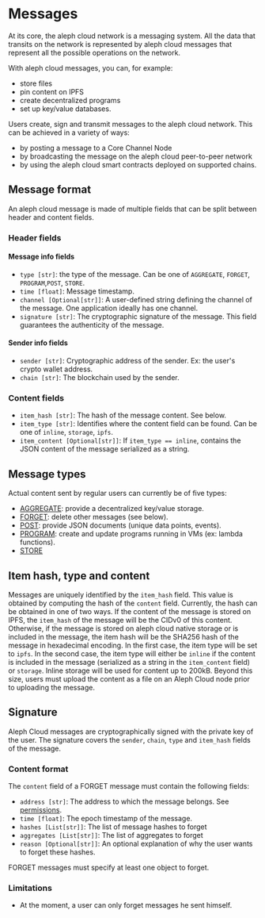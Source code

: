 # Messages

At its core, the aleph cloud network is a messaging system.
All the data that transits on the network is represented by aleph cloud messages that represent
all the possible operations on the network.

With aleph cloud messages, you can, for example:

* store files
* pin content on IPFS
* create decentralized programs
* set up key/value databases.

Users create, sign and transmit messages to the aleph cloud network.
This can be achieved in a variety of ways:

* by posting a message to a Core Channel Node
* by broadcasting the message on the aleph cloud peer-to-peer network
* by using the aleph cloud smart contracts deployed on supported chains.

## Message format

An aleph cloud message is made of multiple fields that can be split between header and content fields.

### Header fields

#### Message info fields

* `type [str]`: the type of the message. Can be one of `AGGREGATE`, `FORGET`, `PROGRAM`,`POST`, `STORE`.
* `time [float]`: Message timestamp.
* `channel [Optional[str]]`: A user-defined string defining the channel of the message. One application ideally has one channel.
* `signature [str]`: The cryptographic signature of the message. This field guarantees the authenticity of the message.

#### Sender info fields

* `sender [str]`: Cryptographic address of the sender. Ex: the user's crypto wallet address.
* `chain [str]`: The blockchain used by the sender.

### Content fields

* `item_hash [str]`: The hash of the message content. See below.
* `item_type [str]`: Identifies where the content field can be found. Can be one of `inline`, `storage`, `ipfs`.
* `item_content [Optional[str]]`: If `item_type == inline`, contains the JSON content of the message serialized as a string.

## Message types

Actual content sent by regular users can currently be of five types:

- [AGGREGATE](/devhub/guides/messages/object-types/aggregates.md): provide a decentralized key/value storage.
- [FORGET](/devhub/guides/messages/object-types/forget.md): delete other messages (see below).
- [POST](/devhub/guides/messages/object-types/posts.md): provide JSON documents (unique data points, events).
- [PROGRAM](/devhub/guides/messages/object-types/programs.md): create and update programs running in VMs (ex: lambda functions).
- [STORE](/devhub/guides/messages/object-types/storage.md)


## Item hash, type and content

Messages are uniquely identified by the `item_hash` field. 
This value is obtained by computing the hash of the `content` field. 
Currently, the hash can be obtained in one of two ways. 
If the content of the message is stored on IPFS, the `item_hash` of the message will be the CIDv0 of this content. 
Otherwise, if the message is stored on aleph cloud native storage or is included in the message, the item hash will be 
the SHA256 hash of the message in hexadecimal encoding. 
In the first case, the item type will be set to `ipfs`. 
In the second case, the item type will either be `inline` if the content is included in the message (serialized as a
string in the `item_content` field) or `storage`. 
Inline storage will be used for content up to 200kB. Beyond this size, users must upload the content as a file 
on an Aleph Cloud node prior to uploading the message.

## Signature

Aleph Cloud messages are cryptographically signed with the private key of the user. 
The signature covers the `sender`, `chain`, `type` and `item_hash` fields of the message.

### Content format

The `content` field of a FORGET message must contain the
following fields:

- `address [str]`: The address to which the message belongs. See [permissions](./permissions.md).
- `time [float]`: The epoch timestamp of the message.
- `hashes [List[str]]`: The list of message hashes to forget
- `aggregates [List[str]]`: The list of aggregates to forget
- `reason [Optional[str]]`: An optional explanation of why the user wants to forget these hashes.

FORGET messages must specify at least one object to forget.

### Limitations

- At the moment, a user can only forget messages he sent himself.
